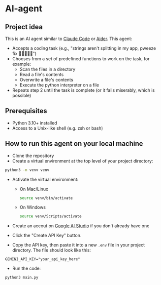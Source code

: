 # AI-agent

## Project idea

This is an AI agent similar to [Claude Code](https://docs.anthropic.com/en/docs/claude-code/overview) or [Aider](https://aider.chat/). This agent:

- Accepts a coding task (e.g., "strings aren't splitting in my app, pweeze fix 🥺👉🏽👈🏽")
- Chooses from a set of predefined functions to work on the task, for example:
  - Scan the files in a directory
  - Read a file's contents
  - Overwrite a file's contents
  - Execute the python interpreter on a file
- Repeats step 2 until the task is complete (or it fails miserably, which is possible)

## Prerequisites

- Python 3.10+ installed
- Access to a Unix-like shell (e.g. zsh or bash)

## How to run this agent on your local machine

- Clone the repository
- Create a virtual environment at the top level of your project directory:

```bash
python3 -m venv venv
```

- Activate the virtual environment:

  - On Mac/Linux

    ```bash
    source venv/bin/activate
    ```

  - On Windows

    ```bash
    source venv/Scripts/activate
    ```

- Create an accout on [Google AI Studio](https://aistudio.google.com/prompts/new_chat) if you don't already have one
- Click the "Create API Key" button.
- Copy the API key, then paste it into a new `.env` file in your project directory. The file should look like this:

```.env
GEMINI_API_KEY="your_api_key_here"
```

- Run the code:

```bash
python3 main.py
```
